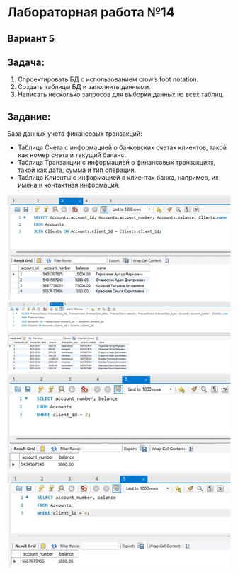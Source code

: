# Лабораторная работа №14
## Вариант 5
## Задача:
1. Спроектировать БД с использованием crow’s foot notation.
2. Создать таблицы БД и заполнить данными.
3. Написать несколько запросов для выборки данных из всех таблиц.

## Задание:
База данных учета финансовых транзакций:
- Таблица Счета с информацией о банковских счетах клиентов, такой как номер счета и текущий баланс.
- Таблица Транзакции с информацией о финансовых транзакциях, такой как дата, сумма и тип операции.
- Таблица Клиенты с информацией о клиентах банка, например, их имена и контактная информация.

![](1.jpg)
![](2.jpg)
![](3.jpg)
![](4.jpg)
